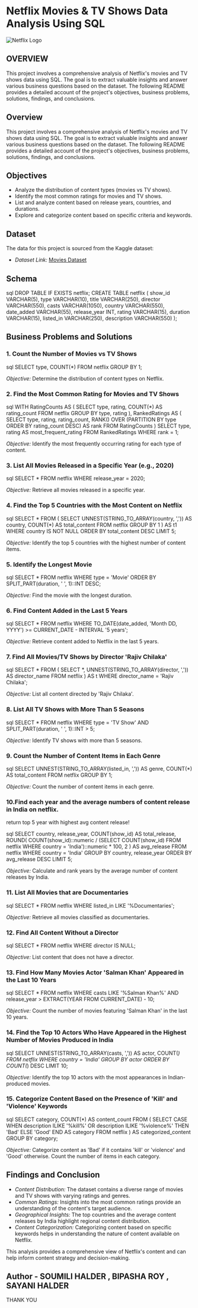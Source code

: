 # Netflix Movies & TV Shows Data Analysis Using SQL

![Netflix Logo](https://github.com/sou13mili/netflix_project/blob/main/WhatsApp%20Image%202025-03-04%20at%205.09.06%20PM.jpeg)
## OVERVIEW
This project involves a comprehensive analysis of Netflix's movies and TV shows data using SQL. The goal is to extract valuable insights and answer various business questions based on the dataset. The following README provides a detailed account of the project's objectives, business problems, solutions, findings, and conclusions.
## Overview
This project involves a comprehensive analysis of Netflix's movies and TV shows data using SQL. The goal is to extract valuable insights and answer various business questions based on the dataset. The following README provides a detailed account of the project's objectives, business problems, solutions, findings, and conclusions.

## Objectives

- Analyze the distribution of content types (movies vs TV shows).
- Identify the most common ratings for movies and TV shows.
- List and analyze content based on release years, countries, and durations.
- Explore and categorize content based on specific criteria and keywords.

## Dataset

The data for this project is sourced from the Kaggle dataset:

- *Dataset Link:* [Movies Dataset](https://www.kaggle.com/datasets/shivamb/netflix-shows?resource=download)

## Schema
sql
DROP TABLE IF EXISTS netflix;
CREATE TABLE netflix
(
    show_id      VARCHAR(5),
    type         VARCHAR(10),
    title        VARCHAR(250),
    director     VARCHAR(550),
    casts        VARCHAR(1050),
    country      VARCHAR(550),
    date_added   VARCHAR(55),
    release_year INT,
    rating       VARCHAR(15),
    duration     VARCHAR(15),
    listed_in    VARCHAR(250),
    description  VARCHAR(550)
);


## Business Problems and Solutions

### 1. Count the Number of Movies vs TV Shows

sql
SELECT 
    type,
    COUNT(*)
FROM netflix
GROUP BY 1;


*Objective:* Determine the distribution of content types on Netflix.

### 2. Find the Most Common Rating for Movies and TV Shows

sql
WITH RatingCounts AS (
    SELECT 
        type,
        rating,
        COUNT(*) AS rating_count
    FROM netflix
    GROUP BY type, rating
),
RankedRatings AS (
    SELECT 
        type,
        rating,
        rating_count,
        RANK() OVER (PARTITION BY type ORDER BY rating_count DESC) AS rank
    FROM RatingCounts
)
SELECT 
    type,
    rating AS most_frequent_rating
FROM RankedRatings
WHERE rank = 1;


*Objective:* Identify the most frequently occurring rating for each type of content.

### 3. List All Movies Released in a Specific Year (e.g., 2020)

sql
SELECT * 
FROM netflix
WHERE release_year = 2020;


*Objective:* Retrieve all movies released in a specific year.

### 4. Find the Top 5 Countries with the Most Content on Netflix

sql
SELECT * 
FROM
(
    SELECT 
        UNNEST(STRING_TO_ARRAY(country, ',')) AS country,
        COUNT(*) AS total_content
    FROM netflix
    GROUP BY 1
) AS t1
WHERE country IS NOT NULL
ORDER BY total_content DESC
LIMIT 5;


*Objective:* Identify the top 5 countries with the highest number of content items.

### 5. Identify the Longest Movie

sql
SELECT 
    *
FROM netflix
WHERE type = 'Movie'
ORDER BY SPLIT_PART(duration, ' ', 1)::INT DESC;


*Objective:* Find the movie with the longest duration.

### 6. Find Content Added in the Last 5 Years

sql
SELECT *
FROM netflix
WHERE TO_DATE(date_added, 'Month DD, YYYY') >= CURRENT_DATE - INTERVAL '5 years';


*Objective:* Retrieve content added to Netflix in the last 5 years.

### 7. Find All Movies/TV Shows by Director 'Rajiv Chilaka'

sql
SELECT *
FROM (
    SELECT 
        *,
        UNNEST(STRING_TO_ARRAY(director, ',')) AS director_name
    FROM netflix
) AS t
WHERE director_name = 'Rajiv Chilaka';


*Objective:* List all content directed by 'Rajiv Chilaka'.

### 8. List All TV Shows with More Than 5 Seasons

sql
SELECT *
FROM netflix
WHERE type = 'TV Show'
  AND SPLIT_PART(duration, ' ', 1)::INT > 5;


*Objective:* Identify TV shows with more than 5 seasons.

### 9. Count the Number of Content Items in Each Genre

sql
SELECT 
    UNNEST(STRING_TO_ARRAY(listed_in, ',')) AS genre,
    COUNT(*) AS total_content
FROM netflix
GROUP BY 1;


*Objective:* Count the number of content items in each genre.

### 10.Find each year and the average numbers of content release in India on netflix. 
return top 5 year with highest avg content release!

sql
SELECT 
    country,
    release_year,
    COUNT(show_id) AS total_release,
    ROUND(
        COUNT(show_id)::numeric /
        (SELECT COUNT(show_id) FROM netflix WHERE country = 'India')::numeric * 100, 2
    ) AS avg_release
FROM netflix
WHERE country = 'India'
GROUP BY country, release_year
ORDER BY avg_release DESC
LIMIT 5;


*Objective:* Calculate and rank years by the average number of content releases by India.

### 11. List All Movies that are Documentaries

sql
SELECT * 
FROM netflix
WHERE listed_in LIKE '%Documentaries';


*Objective:* Retrieve all movies classified as documentaries.

### 12. Find All Content Without a Director

sql
SELECT * 
FROM netflix
WHERE director IS NULL;


*Objective:* List content that does not have a director.

### 13. Find How Many Movies Actor 'Salman Khan' Appeared in the Last 10 Years

sql
SELECT * 
FROM netflix
WHERE casts LIKE '%Salman Khan%'
  AND release_year > EXTRACT(YEAR FROM CURRENT_DATE) - 10;


*Objective:* Count the number of movies featuring 'Salman Khan' in the last 10 years.

### 14. Find the Top 10 Actors Who Have Appeared in the Highest Number of Movies Produced in India

sql
SELECT 
    UNNEST(STRING_TO_ARRAY(casts, ',')) AS actor,
    COUNT(*)
FROM netflix
WHERE country = 'India'
GROUP BY actor
ORDER BY COUNT(*) DESC
LIMIT 10;


*Objective:* Identify the top 10 actors with the most appearances in Indian-produced movies.

### 15. Categorize Content Based on the Presence of 'Kill' and 'Violence' Keywords

sql
SELECT 
    category,
    COUNT(*) AS content_count
FROM (
    SELECT 
        CASE 
            WHEN description ILIKE '%kill%' OR description ILIKE '%violence%' THEN 'Bad'
            ELSE 'Good'
        END AS category
    FROM netflix
) AS categorized_content
GROUP BY category;


*Objective:* Categorize content as 'Bad' if it contains 'kill' or 'violence' and 'Good' otherwise. Count the number of items in each category.

## Findings and Conclusion

- *Content Distribution:* The dataset contains a diverse range of movies and TV shows with varying ratings and genres.
- *Common Ratings:* Insights into the most common ratings provide an understanding of the content's target audience.
- *Geographical Insights:* The top countries and the average content releases by India highlight regional content distribution.
- *Content Categorization:* Categorizing content based on specific keywords helps in understanding the nature of content available on Netflix.

This analysis provides a comprehensive view of Netflix's content and can help inform content strategy and decision-making.
## Author - SOUMILI HALDER , BIPASHA ROY , SAYANI HALDER

THANK YOU 

